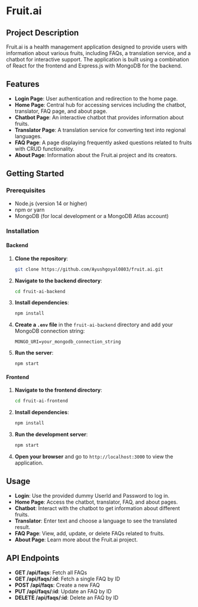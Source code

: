 # Fruit.ai

## Project Description

Fruit.ai is a health management application designed to provide users with information about various fruits, including FAQs, a translation service, and a chatbot for interactive support. The application is built using a combination of React for the frontend and Express.js with MongoDB for the backend.

## Features

- **Login Page**: User authentication and redirection to the home page.
- **Home Page**: Central hub for accessing services including the chatbot, translator, FAQ page, and about page.
- **Chatbot Page**: An interactive chatbot that provides information about fruits.
- **Translator Page**: A translation service for converting text into regional languages.
- **FAQ Page**: A page displaying frequently asked questions related to fruits with CRUD functionality.
- **About Page**: Information about the Fruit.ai project and its creators.

## Getting Started

### Prerequisites

- Node.js (version 14 or higher)
- npm or yarn
- MongoDB (for local development or a MongoDB Atlas account)

### Installation

#### Backend

1. **Clone the repository**:

    ```bash
    git clone https://github.com/Ayushgoyal0803/fruit.ai.git
    ```

2. **Navigate to the backend directory**:

    ```bash
    cd fruit-ai-backend
    ```

3. **Install dependencies**:

    ```bash
    npm install
    ```

4. **Create a `.env` file** in the `fruit-ai-backend` directory and add your MongoDB connection string:

    ```env
    MONGO_URI=your_mongodb_connection_string
    ```

5. **Run the server**:

    ```bash
    npm start
    ```

#### Frontend

1. **Navigate to the frontend directory**:

    ```bash
    cd fruit-ai-frontend
    ```

2. **Install dependencies**:

    ```bash
    npm install
    ```

3. **Run the development server**:

    ```bash
    npm start
    ```

4. **Open your browser** and go to `http://localhost:3000` to view the application.

## Usage

- **Login**: Use the provided dummy UserId and Password to log in.
- **Home Page**: Access the chatbot, translator, FAQ, and about pages.
- **Chatbot**: Interact with the chatbot to get information about different fruits.
- **Translator**: Enter text and choose a language to see the translated result.
- **FAQ Page**: View, add, update, or delete FAQs related to fruits.
- **About Page**: Learn more about the Fruit.ai project.

## API Endpoints

- **GET /api/faqs**: Fetch all FAQs
- **GET /api/faqs/:id**: Fetch a single FAQ by ID
- **POST /api/faqs**: Create a new FAQ
- **PUT /api/faqs/:id**: Update an FAQ by ID
- **DELETE /api/faqs/:id**: Delete an FAQ by ID



